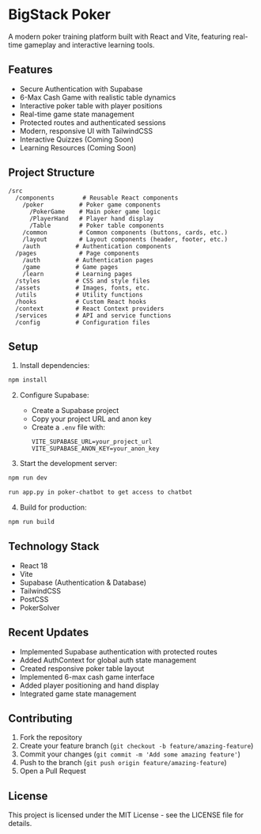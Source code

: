 # BigStack Poker

A modern poker training platform built with React and Vite, featuring real-time gameplay and interactive learning tools.

## Features

- Secure Authentication with Supabase
- 6-Max Cash Game with realistic table dynamics
- Interactive poker table with player positions
- Real-time game state management
- Protected routes and authenticated sessions
- Modern, responsive UI with TailwindCSS
- Interactive Quizzes (Coming Soon)
- Learning Resources (Coming Soon)

## Project Structure

```
/src
  /components        # Reusable React components
    /poker          # Poker game components
      /PokerGame    # Main poker game logic
      /PlayerHand   # Player hand display
      /Table        # Poker table components
    /common         # Common components (buttons, cards, etc.)
    /layout         # Layout components (header, footer, etc.)
    /auth          # Authentication components
  /pages            # Page components
    /auth          # Authentication pages
    /game          # Game pages
    /learn         # Learning pages
  /styles          # CSS and style files
  /assets          # Images, fonts, etc.
  /utils           # Utility functions
  /hooks           # Custom React hooks
  /context         # React Context providers
  /services        # API and service functions
  /config          # Configuration files
```

## Setup

1. Install dependencies:
```bash
npm install
```

2. Configure Supabase:
   - Create a Supabase project
   - Copy your project URL and anon key
   - Create a `.env` file with:
     ```
     VITE_SUPABASE_URL=your_project_url
     VITE_SUPABASE_ANON_KEY=your_anon_key
     ```

3. Start the development server:
```bash
npm run dev

run app.py in poker-chatbot to get access to chatbot
```

4. Build for production:
```bash
npm run build
```

## Technology Stack

- React 18
- Vite
- Supabase (Authentication & Database)
- TailwindCSS
- PostCSS
- PokerSolver

## Recent Updates

- Implemented Supabase authentication with protected routes
- Added AuthContext for global auth state management
- Created responsive poker table layout
- Implemented 6-max cash game interface
- Added player positioning and hand display
- Integrated game state management

## Contributing

1. Fork the repository
2. Create your feature branch (`git checkout -b feature/amazing-feature`)
3. Commit your changes (`git commit -m 'Add some amazing feature'`)
4. Push to the branch (`git push origin feature/amazing-feature`)
5. Open a Pull Request

## License

This project is licensed under the MIT License - see the LICENSE file for details.
